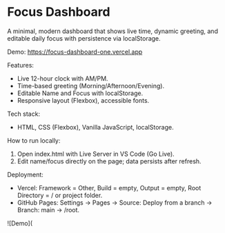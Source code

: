 # Focus Dashboard

A minimal, modern dashboard that shows live time, dynamic greeting, and editable daily focus with persistence via localStorage.  

Demo: https://focus-dashboard-one.vercel.app

Features:
- Live 12-hour clock with AM/PM.
- Time-based greeting (Morning/Afternoon/Evening).
- Editable Name and Focus with localStorage.
- Responsive layout (Flexbox), accessible fonts.

Tech stack:
- HTML, CSS (Flexbox), Vanilla JavaScript, localStorage.

How to run locally:
1) Open index.html with Live Server in VS Code (Go Live).
2) Edit name/focus directly on the page; data persists after refresh.

Deployment:
- Vercel: Framework = Other, Build = empty, Output = empty, Root Directory = / or project folder.
- GitHub Pages: Settings → Pages → Source: Deploy from a branch → Branch: main → /root.

![Demo](